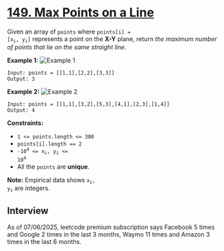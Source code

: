 # [149. Max Points on a Line](https://leetcode.com/problems/max-points-on-a-line/)

Given an array of `points` where <code>points[i] = [x<sub>i</sub>, y<sub>i</sub>]</code> represents a point on the **X-Y** plane, return _the maximum number of points that lie on the same straight line_.

**Example 1:**
![Example 1](https://assets.leetcode.com/uploads/2021/02/25/plane1.jpg)
```
Input: points = [[1,1],[2,2],[3,3]]
Output: 3
```

**Example 2:**
![Example 2](https://assets.leetcode.com/uploads/2021/02/25/plane2.jpg)
```
Input: points = [[1,1],[3,2],[5,3],[4,1],[2,3],[1,4]]
Output: 4
```

**Constraints:**
* `1 <= points.length <= 300`
* `points[i].length == 2`
* <code>-10<sup>4</sup> <= x<sub>i</sub>, y<sub>i</sub> <= 10<sup>4</sup></code>
* All the `points` are **unique**.

**Note:**
Empirical data shows <code>x<sub>i</sub>, y<sub>i</sub></code> are integers.

## Interview
As of 07/06/2025, leetcode premium subscription says Facebook 5 times and Google 2 times in the last 3 months, Waymo 11 times and Amazon 3 times in the last 6 months.

